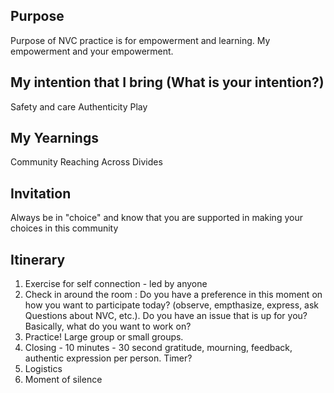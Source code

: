 ## Purpose
Purpose of NVC practice is for empowerment and learning. My empowerment and your empowerment. 

## My intention that I bring (What is your intention?)
Safety and care
Authenticity
Play

## My Yearnings
Community
Reaching Across Divides

## Invitation
Always be in "choice" and know that you are supported in making your choices in this community

## Itinerary
1. Exercise for self connection - led by anyone
2. Check in around the room : Do you have a preference in this moment on how you want to participate today? (observe, empthasize, express, ask Questions about NVC, etc.). Do you have an issue that is up for you? Basically, what do you want to work on?
3. Practice! Large group or small groups. 
4. Closing - 10 minutes - 30 second gratitude, mourning, feedback, authentic expression per person. Timer? 
  1. Logistics
  2. Moment of silence
  

